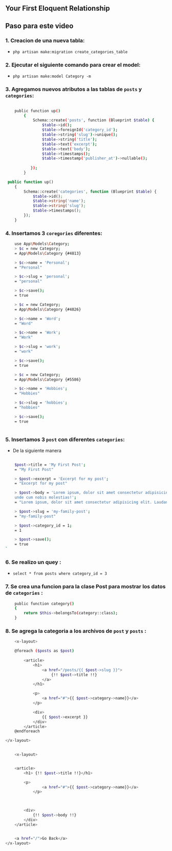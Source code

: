 ## Your First Eloquent Relationship 

## Paso para este video

### 1. **Creacion de una nueva tabla:**

- `php artisan make:migration create_categories_table` 

### 2. **Ejecutar el siguiente comando para crear el model:**

- `php artisan make:model Category -m `


### 3. **Agregamos nuevos atributos a las tablas de `posts` y `categories`:**


```bash

    public function up()
        {
            Schema::create('posts', function (Blueprint $table) {
                $table->id();
                $table->foreignId('category_id');
                $table->string('slug')->unique();
                $table->string('title');
                $table->text('excerpt');
                $table->text('body');
                $table->timestamps();
                $table->timestamp('publisher_at')->nullable();
                
           });
        }
```

```php
 public function up()
    {
        Schema::create('categories', function (Blueprint $table) {
            $table->id();
            $table->string('name');
            $table->string('slug');
            $table->timestamps();
        });
    }
```
### 4. **Insertamos 3 `coregories` diferentes:**



```bash
    use App\Models\Category;
    > $c = new Category;
    = App\Models\Category {#4813}

    > $c->name = 'Personal';
    = "Personal"

    > $c->slug = 'personal';
    = "personal"

    > $c->save();
    = true

    > $c = new Category;
    = App\Models\Category {#4826}

    > $c->name = 'Word';
    = "Word"

    > $c->name = 'Work';
    = "Work"

    > $c->slug = 'work';
    = "work"

    > $c->save();
    = true

    > $c = new Category;
    = App\Models\Category {#5586}

    > $c->name = 'Hobbies';
    = "Hobbies"

    > $c->slug = 'hobbies';
    = "hobbies"

    > $c->save();
    = true
   
```





### 5. **Insertamos 3 `post` con diferentes `categories`:**

- De la siguiente manera


```bash
    
    $post->title = 'My First Post';
    = "My First Post"

    > $post->excerpt = 'Excerpt for my post';
    = "Excerpt for my post"

    > $post->body = 'Lorem ipsum, dolor sit amet consectetur adipisicing elit. Laudantium inventore numquam tempore sed. Exercitationem quis omnis ipsa! Vel doloribus, vero perspiciatis veniam magni adipisci nulla ex
    unde cum nobis molestias!';
    = "Lorem ipsum, dolor sit amet consectetur adipisicing elit. Laudantium inventore numquam tempore sed. Exercitationem quis omnis ipsa! Vel doloribus, vero perspiciatis veniam magni adipisci nulla ex unde cum nobis molestias!"

    > $post->slug = 'my-family-post';
    = "my-family-post"

    > $post->category_id = 1;
    = 1

    > $post->save();
    = true
`
```



### 6. **Se realizo un quey :**

-  `select * from posts where category_id = 3`
  

### 7. **Se crea una funcion para la clase Post para mostrar los datos de `categories` :**


```bash
    public function category()
    {
        return $this->belongsTo(category::class);
    }

```

### 8. **Se agrega la categoria a los archivos de `post` y `posts` :**

  
```bash
    <x-layout>

    @foreach ($posts as $post)
        
        <article>
            <h1>
                <a href="/posts/{{ $post->slug }}">
                    {!! $post->title !!}
                </a>
            </h1>

            <p>
                <a href="#">{{ $post->category->name}}</a>
            </p>

            <div>
                {{ $post->excerpt }}
            </div>
        </article>
    @endforeach

</x-layout>
   
```


```bash
    <x-layout>


    <article>
        <h1> {!! $post->title !!}</h1>

        <p>
                <a href="#">{{ $post->category->name}}</a>
            </p>


        
        <div>
            {!! $post->body !!}
        </div>
    </article>


    <a href="/">Go Back</a>
</x-layout>
   
```
